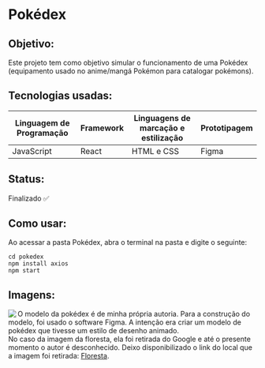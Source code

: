 # Pokédex

## Objetivo:

Este projeto tem como objetivo simular o funcionamento de uma Pokédex (equipamento usado no anime/mangá Pokémon para catalogar pokémons).

## Tecnologias usadas:

<table>
 <thead>
  <tr>
   <th>Linguagem de Programação</th>
   <th>Framework</td>
   <th>Linguagens de marcação e estilização</th>
   <th>Prototipagem</th>
  </tr>
 </thead>
 <tr>
  <td>JavaScript </td>
  <td>React</td>
  <td>HTML e CSS</td>
  <td>Figma</td>
 </tr>
</table>

## Status:

Finalizado ✅

## Como usar:

Ao acessar a pasta Pokédex, abra o terminal na pasta e digite o seguinte:
 ```
 cd pokedex
 npm install axios
 npm start
```

## Imagens:

<div>
 <p><img align="left" src="https://user-images.githubusercontent.com/99854346/228999232-ed9e0bf8-e130-4571-b9ea-ff0de64ee24f.png"/>
 O modelo da pokédex é de minha própria autoria. Para a construção do modelo, foi usado o software Figma. A intenção era criar um modelo de pokédex que tivesse um     estilo de desenho animado.<br/>
 No caso da imagem da floresta, ela foi retirada do Google e até o presente momento o autor é desconhecido. Deixo disponibilizado o link do local que a imagem foi retirada: <a href="https://th.bing.com/th/id/R.9931e1c4e319ef14e166decea9b7a61d?rik=3EYmKM%2f3HHPxog&pid=ImgRaw&r=0" >Floresta</a>.
 </p>
</div>

